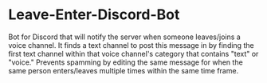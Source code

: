 # Leave-Enter-Discord-Bot
Bot for Discord that will notify the server when someone leaves/joins a voice channel. It finds a text channel to post this message in by finding the first text channel within that voice channel's category that contains "text" or "voice." Prevents spamming by editing the same message for when the same person enters/leaves multiple times within the same time frame.
